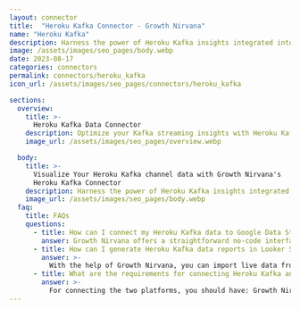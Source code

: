 ```yaml
---
layout: connector
title:  "Heroku Kafka Connector - Growth Nirvana"
name: "Heroku Kafka"
description: Harness the power of Heroku Kafka insights integrated into Looker Studio for strategic data streaming decisions.
image: /assets/images/seo_pages/body.webp
date: 2023-08-17
categories: connectors
permalink: connectors/heroku_kafka
icon_url: /assets/images/seo_pages/connectors/heroku_kafka

sections:
  overview:
    title: >-
      Heroku Kafka Data Connector
    description: Optimize your Kafka streaming insights with Heroku Kafka integration. Seamlessly merge Kafka streaming data from Heroku Kafka with Looker Studio's analytical capabilities, unlocking insights that drive real-time analytics, data pipelines, and operational excellence.
    image_url: /assets/images/seo_pages/overview.webp

  body:
    title: >-
      Visualize Your Heroku Kafka channel data with Growth Nirvana's
      Heroku Kafka Connector
    description: Harness the power of Heroku Kafka insights integrated into Looker Studio for strategic data streaming decisions.
    image_url: /assets/images/seo_pages/body.webp
  faq:
    title: FAQs
    questions:
      - title: How can I connect my Heroku Kafka data to Google Data Studio/Looker Studio?
        answer: Growth Nirvana offers a straightforward no-code interface to connect to Heroku Kafka data sources.
      - title: How can I generate Heroku Kafka data reports in Looker Studio?
        answer: >-
          With the help of Growth Nirvana, you can import live data from Heroku Kafka into Looker Studio. These data can be viewed in charts, tables, and dashboards to generate branded reports that can be shared instantly.
      - title: What are the requirements for connecting Heroku Kafka and Looker Studio?
        answer: >-
          For connecting the two platforms, you should have: Growth Nirvana Account and Heroku Kafka Ads Account
---
```

